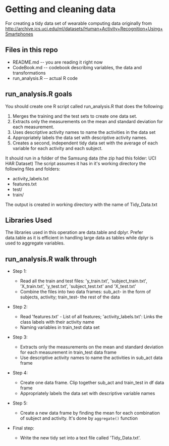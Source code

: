 # Getting and cleaning data

For creating a tidy data set of wearable computing data originally from http://archive.ics.uci.edu/ml/datasets/Human+Activity+Recognition+Using+Smartphones

## Files in this repo
* README.md -- you are reading it right now
* CodeBook.md -- codebook describing variables, the data and transformations
* run_analysis.R -- actual R code

## run_analysis.R goals
You should create one R script called run_analysis.R that does the following:
1. Merges the training and the test sets to create one data set.
2. Extracts only the measurements on the mean and standard deviation for each measurement. 
3. Uses descriptive activity names to name the activities in the data set
4. Appropriately labels the data set with descriptive activity names. 
5. Creates a second, independent tidy data set with the average of each variable for each activity and each subject. 

It should run in a folder of the Samsung data (the zip had this folder: UCI HAR Dataset)
The script assumes it has in it's working directory the following files and folders:
* activity_labels.txt
* features.txt
* test/
* train/

The output is created in working directory with the name of Tidy_Data.txt

## Libraries Used
The libraries used in this operation are data.table and dplyr. 
Prefer data.table as it is efficient in handling large data as tables while dplyr is used to aggregate variables.

## run_analysis.R walk through

* Step 1:
  * Read all the train and test files: 'y_train.txt', 'subject_train.txt', 'X_train.txt', 'y_test.txt', 'subject_test.txt' and 'X_test.txt'
  * Combine the files into two data frames: sub_act- in the form of subjects, activity; train_test- the rest of the data
* Step 2:
  * Read 'features.txt' - List of all features; 'activity_labels.txt': Links the class labels with their activity name 
  * Naming variables in train_test data set 
* Step 3:
  * Extracts only the measurements on the mean and standard deviation for each measurement in train_test data frame
  * Use descriptive activity names to name the activities in sub_act data frame 

* Step 4:
  * Create one data frame. Clip together sub_act and train_test in df data frame
  * Appropriately labels the data set with descriptive variable names
  
* Step 5:
  * Create a new data frame by finding the mean for each combination of subject and activity. It's done by `aggregate()` function  
  
* Final step:
  * Write the new tidy set into a text file called 'Tidy_Data.txt'.  
    